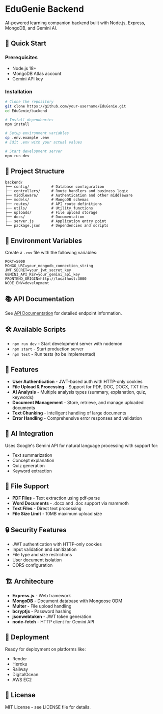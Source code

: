 # EduGenie Backend

AI-powered learning companion backend built with Node.js, Express, MongoDB, and Gemini AI.

## 🚀 Quick Start

### Prerequisites
- Node.js 18+
- MongoDB Atlas account
- Gemini API key

### Installation
```bash
# Clone the repository
git clone https://github.com/your-username/EduGenie.git
cd EduGenie/backend

# Install dependencies
npm install

# Setup environment variables
cp .env.example .env
# Edit .env with your actual values

# Start development server
npm run dev
```

## 📁 Project Structure

```
backend/
├── config/          # Database configuration
├── controllers/     # Route handlers and business logic
├── middleware/      # Authentication and other middleware
├── models/          # MongoDB schemas
├── routes/          # API route definitions
├── utils/           # Utility functions
├── uploads/         # File upload storage
├── docs/            # Documentation
├── server.js        # Application entry point
└── package.json     # Dependencies and scripts
```

## 🔧 Environment Variables

Create a `.env` file with the following variables:

```env
PORT=5000
MONGO_URI=your_mongodb_connection_string
JWT_SECRET=your_jwt_secret_key
GEMINI_API_KEY=your_gemini_api_key
FRONTEND_ORIGIN=http://localhost:3000
NODE_ENV=development
```

## 📚 API Documentation

See [API Documentation](./docs/API_Documentation.md) for detailed endpoint information.

## 🛠️ Available Scripts

- `npm run dev` - Start development server with nodemon
- `npm start` - Start production server
- `npm test` - Run tests (to be implemented)

## 🔐 Features

- **User Authentication** - JWT-based auth with HTTP-only cookies
- **File Upload & Processing** - Support for PDF, DOC, DOCX, TXT files
- **AI Analysis** - Multiple analysis types (summary, explanation, quiz, keywords)
- **Document Management** - Store, retrieve, and manage uploaded documents
- **Text Chunking** - Intelligent handling of large documents
- **Error Handling** - Comprehensive error responses and validation

## 🤖 AI Integration

Uses Google's Gemini API for natural language processing with support for:
- Text summarization
- Concept explanation
- Quiz generation
- Keyword extraction

## 📄 File Support

- **PDF Files** - Text extraction using pdf-parse
- **Word Documents** - .docx and .doc support via mammoth
- **Text Files** - Direct text processing
- **File Size Limit** - 10MB maximum upload size

## 🔒 Security Features

- JWT authentication with HTTP-only cookies
- Input validation and sanitization
- File type and size restrictions
- User document isolation
- CORS configuration

## 🏗️ Architecture

- **Express.js** - Web framework
- **MongoDB** - Document database with Mongoose ODM
- **Multer** - File upload handling
- **bcryptjs** - Password hashing
- **jsonwebtoken** - JWT token generation
- **node-fetch** - HTTP client for Gemini API

## 🚀 Deployment

Ready for deployment on platforms like:
- Render
- Heroku
- Railway
- DigitalOcean
- AWS EC2

## 📝 License

MIT License - see LICENSE file for details.
